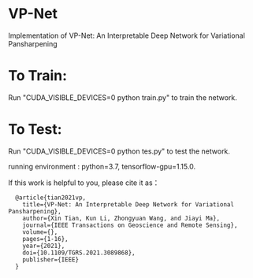 # VP-Net
Implementation of VP-Net: An Interpretable Deep Network for Variational Pansharpening

# To Train:
Run "CUDA_VISIBLE_DEVICES=0 python train.py" to train the network.

# To Test:
Run "CUDA_VISIBLE_DEVICES=0 python tes.py" to test the network.


running environment :
python=3.7, tensorflow-gpu=1.15.0.

If this work is helpful to you, please cite it as：

      @article{tian2021vp,
        title={VP-Net: An Interpretable Deep Network for Variational Pansharpening},
        author={Xin Tian, Kun Li, Zhongyuan Wang, and Jiayi Ma},
        journal={IEEE Transactions on Geoscience and Remote Sensing},
        volume={},
        pages={1-16},
        year={2021},
        doi={10.1109/TGRS.2021.3089868},
        publisher={IEEE}
      } 
